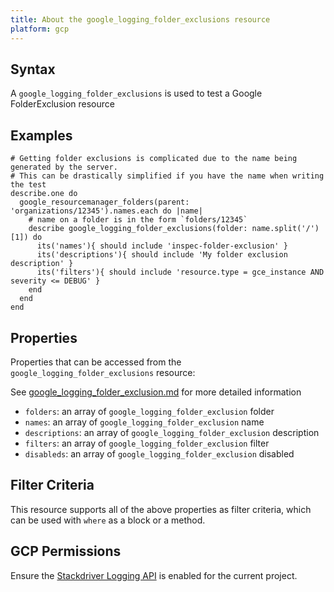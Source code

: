 ```yaml
---
title: About the google_logging_folder_exclusions resource
platform: gcp
---
```


## Syntax
A `google_logging_folder_exclusions` is used to test a Google FolderExclusion resource

## Examples
```
# Getting folder exclusions is complicated due to the name being generated by the server.
# This can be drastically simplified if you have the name when writing the test
describe.one do
  google_resourcemanager_folders(parent: 'organizations/12345').names.each do |name|
    # name on a folder is in the form `folders/12345`
    describe google_logging_folder_exclusions(folder: name.split('/')[1]) do
      its('names'){ should include 'inspec-folder-exclusion' }
      its('descriptions'){ should include 'My folder exclusion description' }
      its('filters'){ should include 'resource.type = gce_instance AND severity <= DEBUG' }
    end
  end
end
```

## Properties
Properties that can be accessed from the `google_logging_folder_exclusions` resource:

See [google_logging_folder_exclusion.md](google_logging_folder_exclusion.md) for more detailed information
  * `folders`: an array of `google_logging_folder_exclusion` folder
  * `names`: an array of `google_logging_folder_exclusion` name
  * `descriptions`: an array of `google_logging_folder_exclusion` description
  * `filters`: an array of `google_logging_folder_exclusion` filter
  * `disableds`: an array of `google_logging_folder_exclusion` disabled

## Filter Criteria
This resource supports all of the above properties as filter criteria, which can be used
with `where` as a block or a method.

## GCP Permissions

Ensure the [Stackdriver Logging API](https://console.cloud.google.com/apis/library/logging.googleapis.com/) is enabled for the current project.
